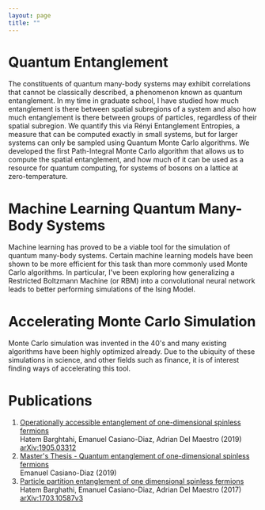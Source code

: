 ```yaml
---
layout: page
title: ""
---
```


# Quantum Entanglement

The constituents of quantum many-body systems may exhibit correlations that cannot be classically described, a phenomenon known as quantum entanglement. In my time in graduate school, I have studied how much entanglement is there between spatial subregions of a system and also how much entanglement is there between groups of particles, regardless of their spatial subregion. We quantify this via Rényi Entanglement Entropies, a measure that can be computed exactly in small systems, but for larger systems can only be sampled using Quantum Monte Carlo algorithms. We developed the first Path-Integral Monte Carlo algorithm that allows us to compute the spatial entanglement, and how much of it can be used as a resource for quantum computing, for systems of bosons on a lattice at zero-temperature.

# Machine Learning Quantum Many-Body Systems

Machine learning has proved to be a viable tool for the simulation of quantum many-body systems. Certain machine learning models have been shown to be more efficient for this task than more commonly used Monte Carlo algorithms. In particular, I've been exploring how generalizing a Restricted Boltzmann Machine (or RBM) into a convolutional neural network leads to better performing simulations of the Ising Model.

# Accelerating Monte Carlo Simulation

Monte Carlo simulation was invented in the 40's and many existing algorithms have been highly optimized already. Due to the ubiquity of these simulations in science, and other fields such as finance, it is of interest finding ways of accelerating this tool.

# Publications

1. [Operationally accessible entanglement of one-dimensional spinless fermions](https://journals.aps.org/pra/abstract/10.1103/PhysRevA.100.022324)<br>Hatem Barghtahi, Emanuel Casiano-Diaz, Adrian Del Maestro (2019)<br>[arXiv:1905.03312](https://doi.org/10.48550/arXiv.1905.03312)
2. [Master's Thesis - Quantum entanglement of one-dimensional spinless fermions](https://scholarworks.uvm.edu/graddis/1052/)<br> Emanuel Casiano-Diaz (2019)
3. [Particle partition entanglement of one dimensional spinless fermions](https://iopscience.iop.org/article/10.1088/1742-5468/aa819a/meta)<br>Hatem Barghathi, Emanuel Casiano-Diaz, Adrian Del Maestro (2017)<br>[arXiv:1703.10587v3](https://doi.org/10.48550/arXiv.1703.10587)
